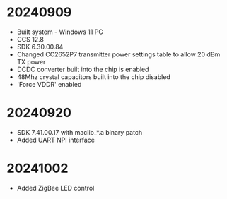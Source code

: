 # 20240909
- Built system - Windows 11 PC
- CCS 12.8
- SDK 6.30.00.84
- Changed CC2652P7 transmitter power settings table to allow 20 dBm TX power
- DCDC converter built into the chip is enabled
- 48Mhz crystal capacitors built into the chip disabled
- 'Force VDDR' enabled

# 20240920
- SDK 7.41.00.17 with maclib_*.a binary patch
- Added UART NPI interface

# 20241002
- Added ZigBee LED control
